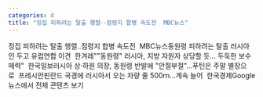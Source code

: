 ```yaml
---
categories: d
title: "징집 피하려는 탈출 행렬‥점령지 합병 속도전  MBC뉴스"
---
```

징집 피하려는 탈출 행렬‥점령지 합병 속도전&nbsp;&nbsp;MBC뉴스동원령 피하려는 탈출 러시아인 두고 유럽연합 이견&nbsp;&nbsp;한겨레""동원령" 러시아, 지방 자원자 상당할 듯... 두둑한 보수 매력"&nbsp;&nbsp;한국일보러시아 상·하원 의장, 동원령 반발에 "안절부절"…푸틴은 주말 별장으로&nbsp;&nbsp;프레시안핀란드 국경에 러시아서 오는 차량 줄 500ｍ…계속 늘어&nbsp;&nbsp;한국경제Google 뉴스에서 전체 콘텐츠 보기